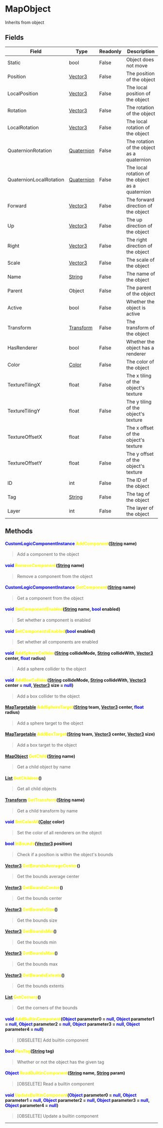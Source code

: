 # MapObject
Inherits from object
## Fields
|Field|Type|Readonly|Description|
|---|---|---|---|
|Static|bool|False|Object does not move|
|Position|[Vector3](../objects/Vector3.md)|False|The position of the object|
|LocalPosition|[Vector3](../objects/Vector3.md)|False|The local position of the object|
|Rotation|[Vector3](../objects/Vector3.md)|False|The rotation of the object|
|LocalRotation|[Vector3](../objects/Vector3.md)|False|The local rotation of the object|
|QuaternionRotation|[Quaternion](../objects/Quaternion.md)|False|The rotation of the object as a quaternion|
|QuaternionLocalRotation|[Quaternion](../objects/Quaternion.md)|False|The local rotation of the object as a quaternion|
|Forward|[Vector3](../objects/Vector3.md)|False|The forward direction of the object|
|Up|[Vector3](../objects/Vector3.md)|False|The up direction of the object|
|Right|[Vector3](../objects/Vector3.md)|False|The right direction of the object|
|Scale|[Vector3](../objects/Vector3.md)|False|The scale of the object|
|Name|[String](../static/String.md)|False|The name of the object|
|Parent|Object|False|The parent of the object|
|Active|bool|False|Whether the object is active|
|Transform|[Transform](../objects/Transform.md)|False|The transform of the object|
|HasRenderer|bool|False|Whether the object has a renderer|
|Color|[Color](../objects/Color.md)|False|The color of the object|
|TextureTilingX|float|False|The x tiling of the object's texture|
|TextureTilingY|float|False|The y tiling of the object's texture|
|TextureOffsetX|float|False|The x offset of the object's texture|
|TextureOffsetY|float|False|The y offset of the object's texture|
|ID|int|False|The ID of the object|
|Tag|[String](../static/String.md)|False|The tag of the object|
|Layer|int|False|The layer of the object|
## Methods
#### <span style="color:blue;">CustomLogicComponentInstance</span> <span style="color:yellow;">AddComponent</span>(<span style="color:blue;">[String](../static/String.md)</span> name)
> Add a component to the object
#### <span style="color:blue;">void</span> <span style="color:yellow;">RemoveComponent</span>(<span style="color:blue;">[String](../static/String.md)</span> name)
> Remove a component from the object
#### <span style="color:blue;">CustomLogicComponentInstance</span> <span style="color:yellow;">GetComponent</span>(<span style="color:blue;">[String](../static/String.md)</span> name)
> Get a component from the object
#### <span style="color:blue;">void</span> <span style="color:yellow;">SetComponentEnabled</span>(<span style="color:blue;">[String](../static/String.md)</span> name, <span style="color:blue;">bool</span> enabled)
> Set whether a component is enabled
#### <span style="color:blue;">void</span> <span style="color:yellow;">SetComponentsEnabled</span>(<span style="color:blue;">bool</span> enabled)
> Set whether all components are enabled
#### <span style="color:blue;">void</span> <span style="color:yellow;">AddSphereCollider</span>(<span style="color:blue;">[String](../static/String.md)</span> collideMode, <span style="color:blue;">[String](../static/String.md)</span> collideWith, <span style="color:blue;">[Vector3](../objects/Vector3.md)</span> center, <span style="color:blue;">float</span> radius)
> Add a sphere collider to the object
#### <span style="color:blue;">void</span> <span style="color:yellow;">AddBoxCollider</span>(<span style="color:blue;">[String](../static/String.md)</span> collideMode, <span style="color:blue;">[String](../static/String.md)</span> collideWith, <span style="color:blue;">[Vector3](../objects/Vector3.md)</span> center = <span style="color:blue;">null</span>, <span style="color:blue;">[Vector3](../objects/Vector3.md)</span> size = <span style="color:blue;">null</span>)
> Add a box collider to the object
#### <span style="color:blue;">[MapTargetable](../objects/MapTargetable.md)</span> <span style="color:yellow;">AddSphereTarget</span>(<span style="color:blue;">[String](../static/String.md)</span> team, <span style="color:blue;">[Vector3](../objects/Vector3.md)</span> center, <span style="color:blue;">float</span> radius)
> Add a sphere target to the object
#### <span style="color:blue;">[MapTargetable](../objects/MapTargetable.md)</span> <span style="color:yellow;">AddBoxTarget</span>(<span style="color:blue;">[String](../static/String.md)</span> team, <span style="color:blue;">[Vector3](../objects/Vector3.md)</span> center, <span style="color:blue;">[Vector3](../objects/Vector3.md)</span> size)
> Add a box target to the object
#### <span style="color:blue;">[MapObject](../objects/MapObject.md)</span> <span style="color:yellow;">GetChild</span>(<span style="color:blue;">[String](../static/String.md)</span> name)
> Get a child object by name
#### <span style="color:blue;">[List](../objects/List.md)</span> <span style="color:yellow;">GetChildren</span>()
> Get all child objects
#### <span style="color:blue;">[Transform](../objects/Transform.md)</span> <span style="color:yellow;">GetTransform</span>(<span style="color:blue;">[String](../static/String.md)</span> name)
> Get a child transform by name
#### <span style="color:blue;">void</span> <span style="color:yellow;">SetColorAll</span>(<span style="color:blue;">[Color](../objects/Color.md)</span> color)
> Set the color of all renderers on the object
#### <span style="color:blue;">bool</span> <span style="color:yellow;">InBounds</span>(<span style="color:blue;">[Vector3](../objects/Vector3.md)</span> position)
> Check if a position is within the object's bounds
#### <span style="color:blue;">[Vector3](../objects/Vector3.md)</span> <span style="color:yellow;">GetBoundsAverageCenter</span>()
> Get the bounds average center
#### <span style="color:blue;">[Vector3](../objects/Vector3.md)</span> <span style="color:yellow;">GetBoundsCenter</span>()
> Get the bounds center
#### <span style="color:blue;">[Vector3](../objects/Vector3.md)</span> <span style="color:yellow;">GetBoundsSize</span>()
> Get the bounds size
#### <span style="color:blue;">[Vector3](../objects/Vector3.md)</span> <span style="color:yellow;">GetBoundsMin</span>()
> Get the bounds min
#### <span style="color:blue;">[Vector3](../objects/Vector3.md)</span> <span style="color:yellow;">GetBoundsMax</span>()
> Get the bounds max
#### <span style="color:blue;">[Vector3](../objects/Vector3.md)</span> <span style="color:yellow;">GetBoundsExtents</span>()
> Get the bounds extents
#### <span style="color:blue;">[List](../objects/List.md)</span> <span style="color:yellow;">GetCorners</span>()
> Get the corners of the bounds
#### <span style="color:blue;">void</span> <span style="color:yellow;">AddBuiltinComponent</span>(<span style="color:blue;">Object</span> parameter0 = <span style="color:blue;">null</span>, <span style="color:blue;">Object</span> parameter1 = <span style="color:blue;">null</span>, <span style="color:blue;">Object</span> parameter2 = <span style="color:blue;">null</span>, <span style="color:blue;">Object</span> parameter3 = <span style="color:blue;">null</span>, <span style="color:blue;">Object</span> parameter4 = <span style="color:blue;">null</span>)
> [OBSELETE] Add builtin component
#### <span style="color:blue;">bool</span> <span style="color:yellow;">HasTag</span>(<span style="color:blue;">[String](../static/String.md)</span> tag)
> Whether or not the object has the given tag
#### <span style="color:blue;">Object</span> <span style="color:yellow;">ReadBuiltinComponent</span>(<span style="color:blue;">[String](../static/String.md)</span> name, <span style="color:blue;">[String](../static/String.md)</span> param)
> [OBSELETE] Read a builtin component
#### <span style="color:blue;">void</span> <span style="color:yellow;">UpdateBuiltinComponent</span>(<span style="color:blue;">Object</span> parameter0 = <span style="color:blue;">null</span>, <span style="color:blue;">Object</span> parameter1 = <span style="color:blue;">null</span>, <span style="color:blue;">Object</span> parameter2 = <span style="color:blue;">null</span>, <span style="color:blue;">Object</span> parameter3 = <span style="color:blue;">null</span>, <span style="color:blue;">Object</span> parameter4 = <span style="color:blue;">null</span>)
> [OBSELETE] Update a builtin component

---

